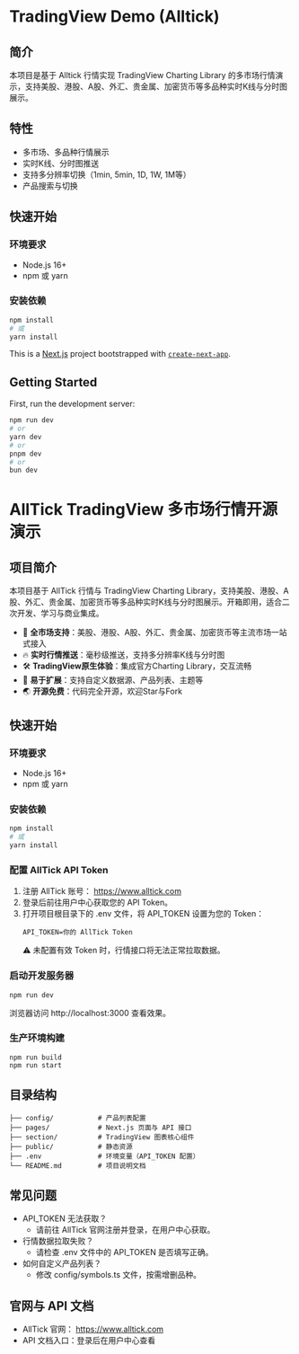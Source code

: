 # TradingView Demo (Alltick)

## 简介

本项目是基于 Alltick 行情实现 TradingView Charting Library 的多市场行情演示，支持美股、港股、A股、外汇、贵金属、加密货币等多品种实时K线与分时图展示。

## 特性

- 多市场、多品种行情展示
- 实时K线、分时图推送
- 支持多分辨率切换（1min, 5min, 1D, 1W, 1M等）
- 产品搜索与切换

## 快速开始

### 环境要求

- Node.js 16+
- npm 或 yarn

### 安装依赖

```bash
npm install
# 或
yarn install
```

This is a [Next.js](https://nextjs.org) project bootstrapped with [`create-next-app`](https://nextjs.org/docs/pages/api-reference/create-next-app).

## Getting Started

First, run the development server:

```bash
npm run dev
# or
yarn dev
# or
pnpm dev
# or
bun dev
```

# AllTick TradingView 多市场行情开源演示

## 项目简介

本项目基于 AllTick 行情与 TradingView Charting Library，支持美股、港股、A股、外汇、贵金属、加密货币等多品种实时K线与分时图展示。开箱即用，适合二次开发、学习与商业集成。

- 🚀 **全市场支持**：美股、港股、A股、外汇、贵金属、加密货币等主流市场一站式接入
- 🔥 **实时行情推送**：毫秒级推送，支持多分辨率K线与分时图
- 🛠️ **TradingView原生体验**：集成官方Charting Library，交互流畅
- 🧩 **易于扩展**：支持自定义数据源、产品列表、主题等
- 🌏 **开源免费**：代码完全开源，欢迎Star与Fork

## 快速开始

### 环境要求

- Node.js 16+
- npm 或 yarn

### 安装依赖

```bash
npm install
# 或
yarn install
```

### 配置 AllTick API Token

1. 注册 AllTick 账号： https://www.alltick.com
2. 登录后前往用户中心获取您的 API Token。
3. 打开项目根目录下的 .env 文件，将 API_TOKEN 设置为您的 Token：
    ```
    API_TOKEN=你的 AllTick Token
    ```
    ⚠️ 未配置有效 Token 时，行情接口将无法正常拉取数据。

### 启动开发服务器

```
npm run dev
```

浏览器访问 http://localhost:3000 查看效果。

### 生产环境构建

```
npm run build
npm run start
```

## 目录结构

```
├── config/           # 产品列表配置
├── pages/            # Next.js 页面与 API 接口
├── section/          # TradingView 图表核心组件
├── public/           # 静态资源
├── .env              # 环境变量（API_TOKEN 配置）
└── README.md         # 项目说明文档
```

## 常见问题

- API_TOKEN 无法获取？
    - 请前往 AllTick 官网注册并登录，在用户中心获取。
- 行情数据拉取失败？
    - 请检查 .env 文件中的 API_TOKEN 是否填写正确。
- 如何自定义产品列表？
    - 修改 config/symbols.ts 文件，按需增删品种。

## 官网与 API 文档

- AllTick 官网： https://www.alltick.com
- API 文档入口：登录后在用户中心查看
